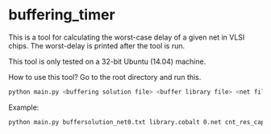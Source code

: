 buffering_timer
===============

This is a tool for calculating the worst-case delay of a given net in VLSI chips. The worst-delay is printed after the tool is run.

This tool is only tested on a 32-bit Ubuntu (14.04) machine.

How to use this tool? Go to the root directory and run this.
```bash
python main.py <buffering solution file> <buffer library file> <net file> <unit rc file>
```

Example:

```bash
python main.py buffersolution_net0.txt library.cobalt 0.net cnt_res_cap_5000.txt
```
